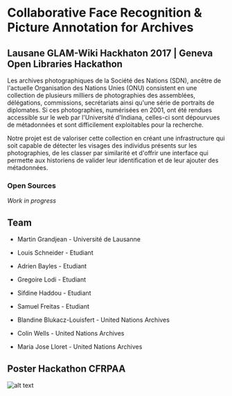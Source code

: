 # Collaborative Face Recognition & Picture Annotation for Archives
## Lausane GLAM-Wiki Hackhaton 2017 | Geneva Open Libraries Hackathon

Les archives photographiques de la Société des Nations (SDN), ancêtre de l'actuelle Organisation des Nations Unies (ONU) consistent en une collection de plusieurs milliers de photographies des assemblées, délégations, commissions, secrétariats ainsi qu'une série de portraits de diplomates. Si ces photographies, numérisées en 2001, ont été rendues accessible sur le web par l'Université d'Indiana, celles-ci sont dépourvues de métadonnées et sont difficilement exploitables pour la recherche.

Notre projet est de valoriser cette collection en créant une infrastructure qui soit capable de détecter les visages des individus présents sur les photographies, de les classer par similarité et d'offrir une interface qui permette aux historiens de valider leur identification et de leur ajouter des métadonnées.


### Open Sources

*Work in progress*

## Team

- Martin Grandjean - Université de Lausanne
- Louis Schneider - Etudiant
- Adrien Bayles - Etudiant
- Gregoire Lodi - Etudiant
- Sifdine Haddou - Etudiant
- Samuel Freitas - Etudiant

- Blandine Blukacz-Louisfert - United Nations Archives
- Colin Wells - United Nations Archives
- Maria Jose Lloret - United Nations Archives

## Poster Hackathon CFRPAA

![alt text](https://github.com/si0ls/Annotations/blob/master/public/img/poster_cfrpaa.png)
